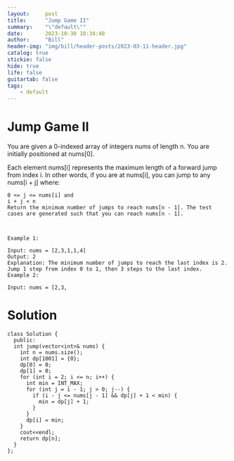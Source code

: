 ```yaml
---
layout:     post
title:      "Jump Game II"
summary:    "\"default\""
date:       2023-10-30 10:34:48
author:     "Bill"
header-img: "img/bill/header-posts/2023-03-11-header.jpg"
catalog: true
stickie: false
hide: true
life: false
guitartab: false
tags:
    - default
---
```


# Jump Game II

You are given a 0-indexed array of integers nums of length n. You are initially positioned at nums[0].

Each element nums[i] represents the maximum length of a forward jump from index i. In other words, if you are at nums[i], you can jump to any nums[i + j] where:

```
0 <= j <= nums[i] and
i + j < n
Return the minimum number of jumps to reach nums[n - 1]. The test cases are generated such that you can reach nums[n - 1].



Example 1:

Input: nums = [2,3,1,1,4]
Output: 2
Explanation: The minimum number of jumps to reach the last index is 2. Jump 1 step from index 0 to 1, then 3 steps to the last index.
Example 2:

Input: nums = [2,3,
```

# Solution

```
class Solution {
  public:
  int jump(vector<int>& nums) {
    int n = nums.size();
    int dp[1001] = {0};
    dp[0] = 0;
    dp[1] = 0;
    for (int i = 2; i <= n; i++) {
      int min = INT_MAX;
      for (int j = i - 1; j > 0; j--) {
        if (i - j <= nums[j - 1] && dp[j] + 1 < min) {
          min = dp[j] + 1;
        }
      }
      dp[i] = min;
    }
    cout<<endl;
    return dp[n];
  }
};
```
